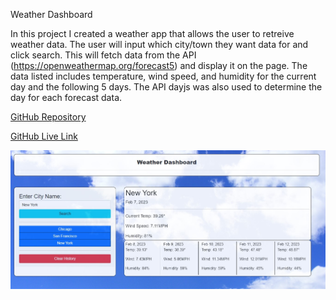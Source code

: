 Weather Dashboard

In this project I created a weather app that allows the user to retreive weather data. The user will input which city/town they want data for and click search. This will fetch data from the API (https://openweathermap.org/forecast5) and display it on the page. The data listed includes temperature, wind speed, and humidity for the current day and the following 5 days. The API dayjs was also used to determine the day for each forecast data. 

[GitHub Repository](https://github.com/MattOz/Weather-Dashboard)

[GitHub Live Link](https://mattoz.github.io/Weather-Dashboard/)

![Screenshot](./assets/images/screenshot.jpg)